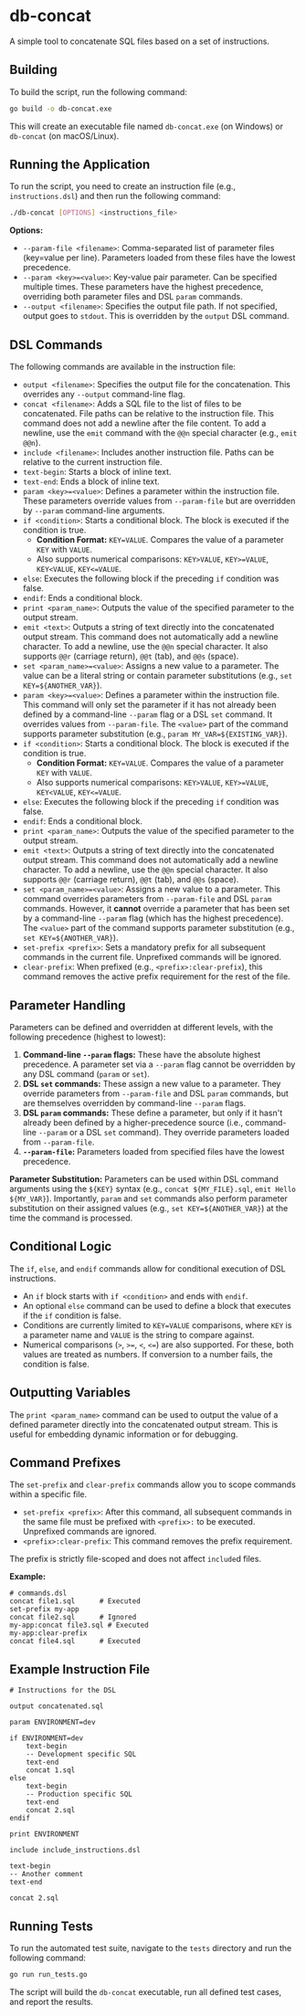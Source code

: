 # db-concat

A simple tool to concatenate SQL files based on a set of instructions.

## Building

To build the script, run the following command:

```bash
go build -o db-concat.exe
```

This will create an executable file named `db-concat.exe` (on Windows) or `db-concat` (on macOS/Linux).

## Running the Application

To run the script, you need to create an instruction file (e.g., `instructions.dsl`) and then run the following command:

```bash
./db-concat [OPTIONS] <instructions_file>
```

**Options:**

*   `--param-file <filename>`: Comma-separated list of parameter files (key=value per line). Parameters loaded from these files have the lowest precedence.
*   `--param <key>=<value>`: Key-value pair parameter. Can be specified multiple times. These parameters have the highest precedence, overriding both parameter files and DSL `param` commands.
*   `--output <filename>`: Specifies the output file path. If not specified, output goes to `stdout`. This is overridden by the `output` DSL command.

## DSL Commands

The following commands are available in the instruction file:

*   `output <filename>`: Specifies the output file for the concatenation. This overrides any `--output` command-line flag.
*   `concat <filename>`: Adds a SQL file to the list of files to be concatenated. File paths can be relative to the instruction file. This command does not add a newline after the file content. To add a newline, use the `emit` command with the `@@n` special character (e.g., `emit @@n`).
*   `include <filename>`: Includes another instruction file. Paths can be relative to the current instruction file.
*   `text-begin`: Starts a block of inline text.
*   `text-end`: Ends a block of inline text.
*   `param <key>=<value>`: Defines a parameter within the instruction file. These parameters override values from `--param-file` but are overridden by `--param` command-line arguments.
*   `if <condition>`: Starts a conditional block. The block is executed if the condition is true.
    *   **Condition Format:** `KEY=VALUE`. Compares the value of a parameter `KEY` with `VALUE`.
    *   Also supports numerical comparisons: `KEY>VALUE`, `KEY>=VALUE`, `KEY<VALUE`, `KEY<=VALUE`.
*   `else`: Executes the following block if the preceding `if` condition was false.
*   `endif`: Ends a conditional block.
*   `print <param_name>`: Outputs the value of the specified parameter to the output stream.
*   `emit <text>`: Outputs a string of text directly into the concatenated output stream. This command does not automatically add a newline character. To add a newline, use the `@@n` special character. It also supports `@@r` (carriage return), `@@t` (tab), and `@@s` (space).
*   `set <param_name>=<value>`: Assigns a new value to a parameter. The value can be a literal string or contain parameter substitutions (e.g., `set KEY=${ANOTHER_VAR}`).
*   `param <key>=<value>`: Defines a parameter within the instruction file. This command will only set the parameter if it has not already been defined by a command-line `--param` flag or a DSL `set` command. It overrides values from `--param-file`. The `<value>` part of the command supports parameter substitution (e.g., `param MY_VAR=${EXISTING_VAR}`).
*   `if <condition>`: Starts a conditional block. The block is executed if the condition is true.
    *   **Condition Format:** `KEY=VALUE`. Compares the value of a parameter `KEY` with `VALUE`.
    *   Also supports numerical comparisons: `KEY>VALUE`, `KEY>=VALUE`, `KEY<VALUE`, `KEY<=VALUE`.
*   `else`: Executes the following block if the preceding `if` condition was false.
*   `endif`: Ends a conditional block.
*   `print <param_name>`: Outputs the value of the specified parameter to the output stream.
*   `emit <text>`: Outputs a string of text directly into the concatenated output stream. This command does not automatically add a newline character. To add a newline, use the `@@n` special character. It also supports `@@r` (carriage return), `@@t` (tab), and `@@s` (space).
*   `set <param_name>=<value>`: Assigns a new value to a parameter. This command overrides parameters from `--param-file` and DSL `param` commands. However, it **cannot** override a parameter that has been set by a command-line `--param` flag (which has the highest precedence). The `<value>` part of the command supports parameter substitution (e.g., `set KEY=${ANOTHER_VAR}`).
*   `set-prefix <prefix>`: Sets a mandatory prefix for all subsequent commands in the current file. Unprefixed commands will be ignored.
*   `clear-prefix`: When prefixed (e.g., `<prefix>:clear-prefix`), this command removes the active prefix requirement for the rest of the file.

## Parameter Handling

Parameters can be defined and overridden at different levels, with the following precedence (highest to lowest):

1.  **Command-line `--param` flags:** These have the absolute highest precedence. A parameter set via a `--param` flag cannot be overridden by any DSL command (`param` or `set`).
2.  **DSL `set` commands:** These assign a new value to a parameter. They override parameters from `--param-file` and DSL `param` commands, but are themselves overridden by command-line `--param` flags.
3.  **DSL `param` commands:** These define a parameter, but only if it hasn't already been defined by a higher-precedence source (i.e., command-line `--param` or a DSL `set` command). They override parameters loaded from `--param-file`.
4.  **`--param-file`:** Parameters loaded from specified files have the lowest precedence.

**Parameter Substitution:**
Parameters can be used within DSL command arguments using the `${KEY}` syntax (e.g., `concat ${MY_FILE}.sql`, `emit Hello ${MY_VAR}`). Importantly, `param` and `set` commands also perform parameter substitution on their assigned values (e.g., `set KEY=${ANOTHER_VAR}`) at the time the command is processed.

## Conditional Logic

The `if`, `else`, and `endif` commands allow for conditional execution of DSL instructions.

*   An `if` block starts with `if <condition>` and ends with `endif`.
*   An optional `else` command can be used to define a block that executes if the `if` condition is false.
*   Conditions are currently limited to `KEY=VALUE` comparisons, where `KEY` is a parameter name and `VALUE` is the string to compare against.
*   Numerical comparisons (`>`, `>=`, `<`, `<=`) are also supported. For these, both values are treated as numbers. If conversion to a number fails, the condition is false.

## Outputting Variables

The `print <param_name>` command can be used to output the value of a defined parameter directly into the concatenated output stream. This is useful for embedding dynamic information or for debugging.

## Command Prefixes

The `set-prefix` and `clear-prefix` commands allow you to scope commands within a specific file.

- `set-prefix <prefix>`: After this command, all subsequent commands in the same file must be prefixed with `<prefix>:` to be executed. Unprefixed commands are ignored.
- `<prefix>:clear-prefix`: This command removes the prefix requirement.

The prefix is strictly file-scoped and does not affect `include`d files.

**Example:**
```dsl
# commands.dsl
concat file1.sql      # Executed
set-prefix my-app
concat file2.sql      # Ignored
my-app:concat file3.sql # Executed
my-app:clear-prefix
concat file4.sql      # Executed
```

## Example Instruction File

```dsl
# Instructions for the DSL

output concatenated.sql

param ENVIRONMENT=dev

if ENVIRONMENT=dev
    text-begin
    -- Development specific SQL
    text-end
    concat 1.sql
else
    text-begin
    -- Production specific SQL
    text-end
    concat 2.sql
endif

print ENVIRONMENT

include include_instructions.dsl

text-begin
-- Another comment
text-end

concat 2.sql
```

## Running Tests

To run the automated test suite, navigate to the `tests` directory and run the following command:

```bash
go run run_tests.go
```

The script will build the `db-concat` executable, run all defined test cases, and report the results.